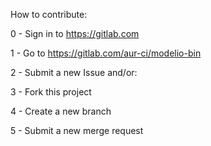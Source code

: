 How to contribute:


0 - Sign in to https://gitlab.com

1 - Go to https://gitlab.com/aur-ci/modelio-bin

2 - Submit a new Issue and/or:

3 - Fork this project

4 - Create a new branch

5 - Submit a new merge request
